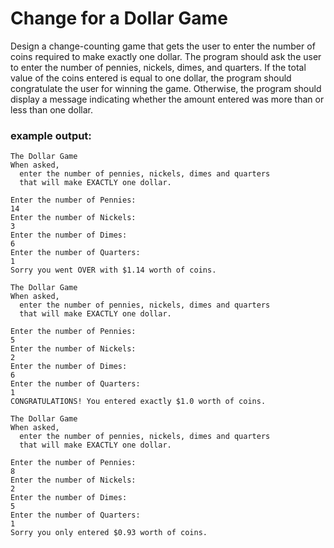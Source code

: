 # Change for a Dollar Game

Design a change-counting game that gets the user to enter the number of coins required to make exactly one dollar.  The program should ask the user to enter the number of pennies, nickels, dimes, and quarters.  If the total value of the coins entered is equal to one dollar, the program should congratulate the user for winning the game.  Otherwise, the program should display a message indicating whether the amount entered was more than or less than one dollar. 

### example output:
```
The Dollar Game
When asked,
  enter the number of pennies, nickels, dimes and quarters
  that will make EXACTLY one dollar.

Enter the number of Pennies:
14
Enter the number of Nickels:
3
Enter the number of Dimes:
6
Enter the number of Quarters:
1
Sorry you went OVER with $1.14 worth of coins.
```

```
The Dollar Game
When asked,
  enter the number of pennies, nickels, dimes and quarters
  that will make EXACTLY one dollar.

Enter the number of Pennies:
5
Enter the number of Nickels:
2
Enter the number of Dimes:
6
Enter the number of Quarters:
1
CONGRATULATIONS! You entered exactly $1.0 worth of coins.
```

```
The Dollar Game
When asked,
  enter the number of pennies, nickels, dimes and quarters
  that will make EXACTLY one dollar.

Enter the number of Pennies:
8
Enter the number of Nickels:
2
Enter the number of Dimes:
5
Enter the number of Quarters:
1
Sorry you only entered $0.93 worth of coins.
```